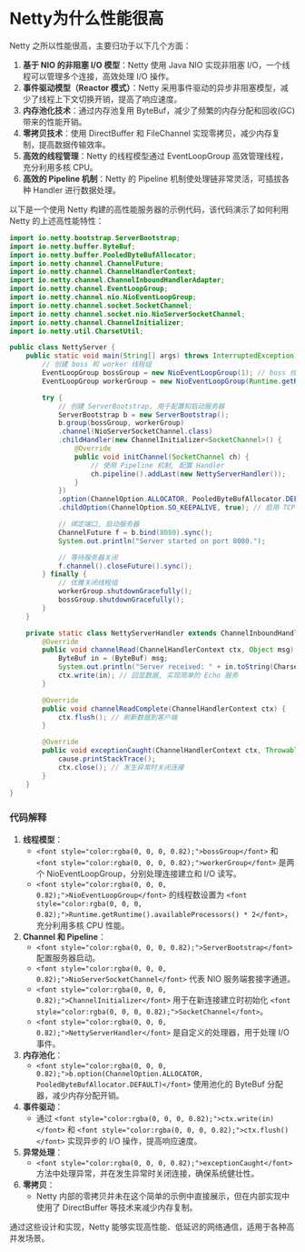 # Netty为什么性能很高

<font style="color:rgba(0, 0, 0, 0.82);">Netty 之所以性能很高，主要归功于以下几个方面：</font>

1. **<font style="color:rgba(0, 0, 0, 0.82);">基于 NIO 的非阻塞 I/O 模型</font>**<font style="color:rgba(0, 0, 0, 0.82);">：Netty 使用 Java NIO 实现非阻塞 I/O，一个线程可以管理多个连接，高效处理 I/O 操作。</font>
2. **<font style="color:rgba(0, 0, 0, 0.82);">事件驱动模型（Reactor 模式）</font>**<font style="color:rgba(0, 0, 0, 0.82);">：Netty 采用事件驱动的异步非阻塞模型，减少了线程上下文切换开销，提高了响应速度。</font>
3. **<font style="color:rgba(0, 0, 0, 0.82);">内存池化技术</font>**<font style="color:rgba(0, 0, 0, 0.82);">：通过内存池复用 ByteBuf，减少了频繁的内存分配和回收(GC)带来的性能开销。</font>
4. **<font style="color:rgba(0, 0, 0, 0.82);">零拷贝技术</font>**<font style="color:rgba(0, 0, 0, 0.82);">：使用 DirectBuffer 和 FileChannel 实现零拷贝，减少内存复制，提高数据传输效率。</font>
5. **<font style="color:rgba(0, 0, 0, 0.82);">高效的线程管理</font>**<font style="color:rgba(0, 0, 0, 0.82);">：Netty 的线程模型通过 EventLoopGroup 高效管理线程，充分利用多核 CPU。</font>
6. **<font style="color:rgba(0, 0, 0, 0.82);">高效的 Pipeline 机制</font>**<font style="color:rgba(0, 0, 0, 0.82);">：Netty 的 Pipeline 机制使处理链非常灵活，可插拔各种 Handler 进行数据处理。</font>

<font style="color:rgba(0, 0, 0, 0.82);">以下是一个使用 Netty 构建的高性能服务器的示例代码，该代码演示了如何利用 Netty 的上述高性能特性：</font>

```java
import io.netty.bootstrap.ServerBootstrap;  
import io.netty.buffer.ByteBuf;  
import io.netty.buffer.PooledByteBufAllocator;  
import io.netty.channel.ChannelFuture;  
import io.netty.channel.ChannelHandlerContext;  
import io.netty.channel.ChannelInboundHandlerAdapter;  
import io.netty.channel.EventLoopGroup;  
import io.netty.channel.nio.NioEventLoopGroup;  
import io.netty.channel.socket.SocketChannel;  
import io.netty.channel.socket.nio.NioServerSocketChannel;  
import io.netty.channel.ChannelInitializer;  
import io.netty.util.CharsetUtil;  

public class NettyServer {  
    public static void main(String[] args) throws InterruptedException {  
        // 创建 boss 和 worker 线程组  
        EventLoopGroup bossGroup = new NioEventLoopGroup(1); // boss 线程, 处理 Accept 事件  
        EventLoopGroup workerGroup = new NioEventLoopGroup(Runtime.getRuntime().availableProcessors() * 2); // worker 线程组, 处理读写事件  

        try {  
            // 创建 ServerBootstrap, 用于配置和启动服务器  
            ServerBootstrap b = new ServerBootstrap();  
            b.group(bossGroup, workerGroup)  
            .channel(NioServerSocketChannel.class)  
            .childHandler(new ChannelInitializer<SocketChannel>() {  
                @Override  
                public void initChannel(SocketChannel ch) {  
                    // 使用 Pipeline 机制, 配置 Handler  
                    ch.pipeline().addLast(new NettyServerHandler());  
                }  
            })  
            .option(ChannelOption.ALLOCATOR, PooledByteBufAllocator.DEFAULT) // 使用 Pooled ByteBuf  
            .childOption(ChannelOption.SO_KEEPALIVE, true); // 启用 TCP 连接保活机制  

            // 绑定端口, 启动服务器  
            ChannelFuture f = b.bind(8080).sync();  
            System.out.println("Server started on port 8080.");  

            // 等待服务器关闭  
            f.channel().closeFuture().sync();  
        } finally {  
            // 优雅关闭线程组  
            workerGroup.shutdownGracefully();  
            bossGroup.shutdownGracefully();  
        }  
    }  

    private static class NettyServerHandler extends ChannelInboundHandlerAdapter {  
        @Override  
        public void channelRead(ChannelHandlerContext ctx, Object msg) {  
            ByteBuf in = (ByteBuf) msg;  
            System.out.println("Server received: " + in.toString(CharsetUtil.UTF_8));  
            ctx.write(in); // 回显数据, 实现简单的 Echo 服务  
        }  

        @Override  
        public void channelReadComplete(ChannelHandlerContext ctx) {  
            ctx.flush(); // 刷新数据到客户端  
        }  

        @Override  
        public void exceptionCaught(ChannelHandlerContext ctx, Throwable cause) {  
            cause.printStackTrace();  
            ctx.close(); // 发生异常时关闭连接  
        }  
    }  
}
```

### <font style="color:rgba(0, 0, 0, 0.82);">代码解释</font>
1. **<font style="color:rgba(0, 0, 0, 0.82);">线程模型</font>**<font style="color:rgba(0, 0, 0, 0.82);">：</font>
    - `<font style="color:rgba(0, 0, 0, 0.82);">bossGroup</font>`<font style="color:rgba(0, 0, 0, 0.82);"> </font><font style="color:rgba(0, 0, 0, 0.82);">和</font><font style="color:rgba(0, 0, 0, 0.82);"> </font>`<font style="color:rgba(0, 0, 0, 0.82);">workerGroup</font>`<font style="color:rgba(0, 0, 0, 0.82);"> </font><font style="color:rgba(0, 0, 0, 0.82);">是两个 NioEventLoopGroup，分别处理连接建立和 I/O 读写。</font>
    - `<font style="color:rgba(0, 0, 0, 0.82);">NioEventLoopGroup</font>`<font style="color:rgba(0, 0, 0, 0.82);"> </font><font style="color:rgba(0, 0, 0, 0.82);">的线程数设置为</font><font style="color:rgba(0, 0, 0, 0.82);"> </font>`<font style="color:rgba(0, 0, 0, 0.82);">Runtime.getRuntime().availableProcessors() * 2</font>`<font style="color:rgba(0, 0, 0, 0.82);">，充分利用多核 CPU 性能。</font>
2. **<font style="color:rgba(0, 0, 0, 0.82);">Channel 和 Pipeline</font>**<font style="color:rgba(0, 0, 0, 0.82);">：</font>
    - `<font style="color:rgba(0, 0, 0, 0.82);">ServerBootstrap</font>`<font style="color:rgba(0, 0, 0, 0.82);"> </font><font style="color:rgba(0, 0, 0, 0.82);">配置服务器启动。</font>
    - `<font style="color:rgba(0, 0, 0, 0.82);">NioServerSocketChannel</font>`<font style="color:rgba(0, 0, 0, 0.82);"> </font><font style="color:rgba(0, 0, 0, 0.82);">代表 NIO 服务端套接字通道。</font>
    - `<font style="color:rgba(0, 0, 0, 0.82);">ChannelInitializer</font>`<font style="color:rgba(0, 0, 0, 0.82);"> </font><font style="color:rgba(0, 0, 0, 0.82);">用于在新连接建立时初始化</font><font style="color:rgba(0, 0, 0, 0.82);"> </font>`<font style="color:rgba(0, 0, 0, 0.82);">SocketChannel</font>`<font style="color:rgba(0, 0, 0, 0.82);">。</font>
    - `<font style="color:rgba(0, 0, 0, 0.82);">NettyServerHandler</font>`<font style="color:rgba(0, 0, 0, 0.82);"> </font><font style="color:rgba(0, 0, 0, 0.82);">是自定义的处理器，用于处理 I/O 事件。</font>
3. **<font style="color:rgba(0, 0, 0, 0.82);">内存池化</font>**<font style="color:rgba(0, 0, 0, 0.82);">：</font>
    - `<font style="color:rgba(0, 0, 0, 0.82);">b.option(ChannelOption.ALLOCATOR, PooledByteBufAllocator.DEFAULT)</font>`<font style="color:rgba(0, 0, 0, 0.82);"> </font><font style="color:rgba(0, 0, 0, 0.82);">使用池化的 ByteBuf 分配器，减少内存分配开销。</font>
4. **<font style="color:rgba(0, 0, 0, 0.82);">事件驱动</font>**<font style="color:rgba(0, 0, 0, 0.82);">：</font>
    - <font style="color:rgba(0, 0, 0, 0.82);">通过</font><font style="color:rgba(0, 0, 0, 0.82);"> </font>`<font style="color:rgba(0, 0, 0, 0.82);">ctx.write(in)</font>`<font style="color:rgba(0, 0, 0, 0.82);"> </font><font style="color:rgba(0, 0, 0, 0.82);">和</font><font style="color:rgba(0, 0, 0, 0.82);"> </font>`<font style="color:rgba(0, 0, 0, 0.82);">ctx.flush()</font>`<font style="color:rgba(0, 0, 0, 0.82);"> </font><font style="color:rgba(0, 0, 0, 0.82);">实现异步的 I/O 操作，提高响应速度。</font>
5. **<font style="color:rgba(0, 0, 0, 0.82);">异常处理</font>**<font style="color:rgba(0, 0, 0, 0.82);">：</font>
    - `<font style="color:rgba(0, 0, 0, 0.82);">exceptionCaught</font>`<font style="color:rgba(0, 0, 0, 0.82);"> </font><font style="color:rgba(0, 0, 0, 0.82);">方法中处理异常，并在发生异常时关闭连接，确保系统健壮性。</font>
6. **<font style="color:rgba(0, 0, 0, 0.82);">零拷贝</font>**<font style="color:rgba(0, 0, 0, 0.82);">：</font>
    - <font style="color:rgba(0, 0, 0, 0.82);">Netty 内部的零拷贝并未在这个简单的示例中直接展示，但在内部实现中使用了 DirectBuffer 等技术来减少内存复制。</font>

<font style="color:rgba(0, 0, 0, 0.82);">通过这些设计和实现，Netty 能够实现高性能、低延迟的网络通信，适用于各种高并发场景。</font>

